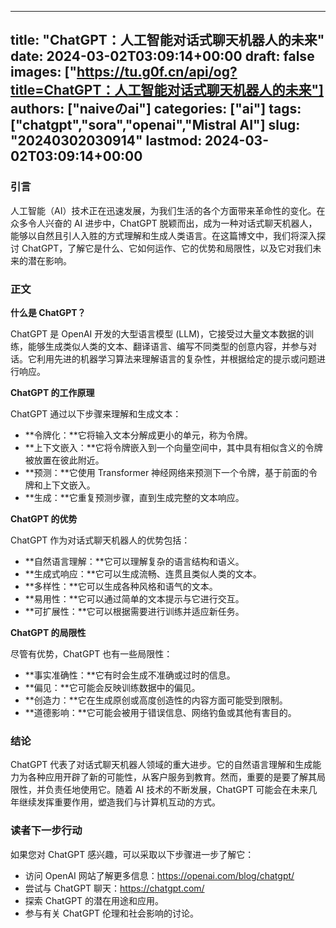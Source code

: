 
---
title: "ChatGPT：人工智能对话式聊天机器人的未来"
date: 2024-03-02T03:09:14+00:00
draft: false
images: ["https://tu.g0f.cn/api/og?title=ChatGPT：人工智能对话式聊天机器人的未来"]
authors: ["naiveのai"]
categories: ["ai"]
tags: ["chatgpt","sora","openai","Mistral AI"]
slug: "20240302030914"
lastmod: 2024-03-02T03:09:14+00:00
---
### 引言

人工智能（AI）技术正在迅速发展，为我们生活的各个方面带来革命性的变化。在众多令人兴奋的 AI 进步中，ChatGPT 脱颖而出，成为一种对话式聊天机器人，能够以自然且引人入胜的方式理解和生成人类语言。在这篇博文中，我们将深入探讨 ChatGPT，了解它是什么、它如何运作、它的优势和局限性，以及它对我们未来的潜在影响。

### 正文

**什么是 ChatGPT？**

ChatGPT 是 OpenAI 开发的大型语言模型 (LLM)，它接受过大量文本数据的训练，能够生成类似人类的文本、翻译语言、编写不同类型的创意内容，并参与对话。它利用先进的机器学习算法来理解语言的复杂性，并根据给定的提示或问题进行响应。

**ChatGPT 的工作原理**

ChatGPT 通过以下步骤来理解和生成文本：

* **令牌化：**它将输入文本分解成更小的单元，称为令牌。
* **上下文嵌入：**它将令牌嵌入到一个向量空间中，其中具有相似含义的令牌被放置在彼此附近。
* **预测：**它使用 Transformer 神经网络来预测下一个令牌，基于前面的令牌和上下文嵌入。
* **生成：**它重复预测步骤，直到生成完整的文本响应。

**ChatGPT 的优势**

ChatGPT 作为对话式聊天机器人的优势包括：

* **自然语言理解：**它可以理解复杂的语言结构和语义。
* **生成式响应：**它可以生成流畅、连贯且类似人类的文本。
* **多样性：**它可以生成各种风格和语气的文本。
* **易用性：**它可以通过简单的文本提示与它进行交互。
* **可扩展性：**它可以根据需要进行训练并适应新任务。

**ChatGPT 的局限性**

尽管有优势，ChatGPT 也有一些局限性：

* **事实准确性：**它有时会生成不准确或过时的信息。
* **偏见：**它可能会反映训练数据中的偏见。
* **创造力：**它在生成原创或高度创造性的内容方面可能受到限制。
* **道德影响：**它可能会被用于错误信息、网络钓鱼或其他有害目的。

### 结论

ChatGPT 代表了对话式聊天机器人领域的重大进步。它的自然语言理解和生成能力为各种应用开辟了新的可能性，从客户服务到教育。然而，重要的是要了解其局限性，并负责任地使用它。随着 AI 技术的不断发展，ChatGPT 可能会在未来几年继续发挥重要作用，塑造我们与计算机互动的方式。

### 读者下一步行动

如果您对 ChatGPT 感兴趣，可以采取以下步骤进一步了解它：

* 访问 OpenAI 网站了解更多信息：https://openai.com/blog/chatgpt/
* 尝试与 ChatGPT 聊天：https://chatgpt.com/
* 探索 ChatGPT 的潜在用途和应用。
* 参与有关 ChatGPT 伦理和社会影响的讨论。